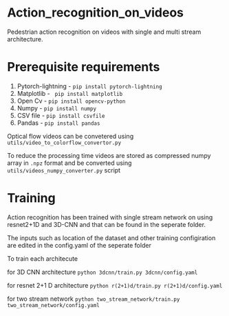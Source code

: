 # Action_recognition_on_videos
Pedestrian action recognition on videos with single and multi stream architecture. 

# Prerequisite requirements

1. Pytorch-lightning - ```pip install pytorch-lightning```
2. Matplotlib - ``` pip install matplotlib```
3. Open Cv - ```pip install opencv-python```
4. Numpy - ```pip install numpy```
5. CSV file - ```pip install csvfile```
6. Pandas - ```pip install pandas```

Optical flow videos can be convetered using  ```utils/video_to_colorflow_convertor.py``` 

To reduce the processing time videos are stored as compressed numpy array in ```.npz``` format and be converted using ```utils/videos_numpy_converter.py``` script  

# Training
Action recognition has been trained with single stream network on using resnet2+1D and 3D-CNN and that can be found in the seperate folder. 

The inputs such as location of the dataset and other training configiration are edited in the config.yaml of the seperate folder

To train each architecute 

 for 3D CNN architecture ```python 3dcnn/train.py 3dcnn/config.yaml```
 
 for resnet 2+1 D architecture ```python r(2+1)d/train.py r(2+1)d/config.yaml```
 
 for two stream network ```python two_stream_network/train.py two_stream_network/config.yaml```
 
